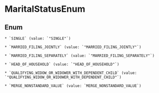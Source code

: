 
# MaritalStatusEnum

## Enum


    * `SINGLE` (value: `"SINGLE"`)

    * `MARRIED_FILING_JOINTLY` (value: `"MARRIED_FILING_JOINTLY"`)

    * `MARRIED_FILING_SEPARATELY` (value: `"MARRIED_FILING_SEPARATELY"`)

    * `HEAD_OF_HOUSEHOLD` (value: `"HEAD_OF_HOUSEHOLD"`)

    * `QUALIFYING_WIDOW_OR_WIDOWER_WITH_DEPENDENT_CHILD` (value: `"QUALIFYING_WIDOW_OR_WIDOWER_WITH_DEPENDENT_CHILD"`)

    * `MERGE_NONSTANDARD_VALUE` (value: `MERGE_NONSTANDARD_VALUE`)


